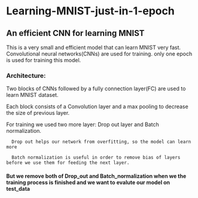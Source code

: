 # Learning-MNIST-just-in-1-epoch
## An efficient CNN for learning MNIST

This is a very small and efficient model that can learn MNIST very fast. Convolutional neural networks(CNNs) are used for training.
only one epoch is used for training this model.

### Architecture:
Two blocks of CNNs followed by a fully connection layer(FC) are used to learn MNIST dataset.


Each block consists of a Convolution layer and a max pooling to decrease the size of previous layer.


For training we used two more layer: Drop out layer and Batch normalization.

      Drop out helps our network from overfitting, so the model can learn more
      
      Batch normalization is useful in order to remove bias of layers before we use them for feeding the next layer.
      
#### But we remove both of Drop_out and Batch_normalization when we the training process is finished and we want to evalute our model on test_data
